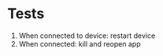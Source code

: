 # Tests

1. When connected to device:
    restart device
2. When connected:
    kill and reopen app

